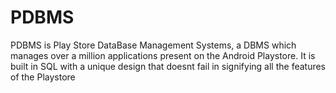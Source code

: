 # PDBMS
PDBMS is Play Store DataBase Management Systems, a DBMS which manages over a million applications present on the Android Playstore. It is built in SQL with a unique design that doesnt fail in signifying all the features of the Playstore
